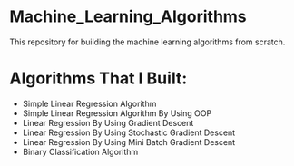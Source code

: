 # Machine_Learning_Algorithms
This repository for building the machine learning algorithms from scratch.
# Algorithms That I Built:
- Simple Linear Regression Algorithm
- Simple Linear Regression Algorithm By Using OOP
- Linear Regression By Using Gradient Descent
- Linear Regression By Using Stochastic Gradient Descent
- Linear Regression By Using Mini Batch Gradient Descent
- Binary Classification Algorithm
